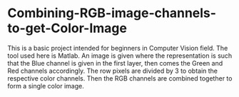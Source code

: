 # Combining-RGB-image-channels-to-get-Color-Image
This is a basic project intended for beginners in Computer Vision field.
The tool used here is Matlab.
An image is given where the representation is such that the Blue channel is given in the first layer, then comes the Green and Red channels accordingly.
The row pixels are divided by 3 to obtain the respective color channels. Then the RGB channels are combined together to form a single color image.

